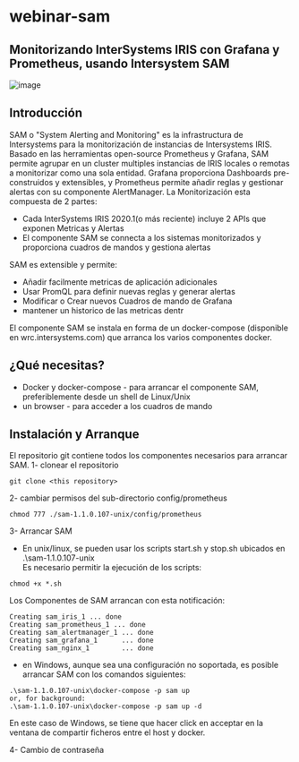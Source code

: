 # webinar-sam
## Monitorizando InterSystems IRIS con Grafana y Prometheus, usando Intersystem SAM

![image](https://user-images.githubusercontent.com/3267753/171156424-4173e400-2db3-4cbb-8002-19960f1788f1.png)

## Introducción
SAM o "System Alerting and Monitoring" es la infrastructura de Intersystems para la monitorización de instancias de Intersystems IRIS. Basado en las herramientas open-source Prometheus y Grafana, SAM permite agrupar en un cluster multiples instancias de IRIS locales o remotas a monitorizar como una sola entidad. Grafana proporciona Dashboards pre-construidos y extensibles, y Prometheus permite añadir reglas y gestionar alertas con su componente AlertManager.
La Monitorización esta compuesta de 2 partes:
* Cada InterSystems IRIS 2020.1(o más reciente) incluye 2 APIs que exponen Metricas y Alertas
* El componente SAM se connecta a los sistemas monitorizados y proporciona cuadros de mandos y gestiona alertas

SAM es extensible y permite:
* Añadir facilmente metricas de aplicación adicionales
* Usar PromQL para definir nuevas reglas y generar alertas
* Modificar o Crear nuevos Cuadros de mando de Grafana
* mantener un historico de las metricas dentr

El componente SAM se instala en forma de un docker-compose (disponible en wrc.intersystems.com) que arranca los varios componentes docker.

## ¿Qué necesitas?
* Docker y docker-compose - para arrancar el componente SAM, preferiblemente desde un shell de Linux/Unix
* un browser - para acceder a los cuadros de mando

## Instalación y Arranque

El repositorio git contiene todos los componentes necesarios para arrancar SAM.
1- clonear el repositorio

```
git clone <this repository>
```

2- cambiar permisos del sub-directorio config/prometheus

```
chmod 777 ./sam-1.1.0.107-unix/config/prometheus
```

3- Arrancar SAM 
* En unix/linux, se pueden usar los scripts start.sh y stop.sh ubicados en .\sam-1.1.0.107-unix\
Es necesario permitir la ejecución de los scripts:

```
chmod +x *.sh
```

Los Componentes de SAM arrancan con esta notificación:
```
Creating sam_iris_1 ... done
Creating sam_prometheus_1 ... done
Creating sam_alertmanager_1 ... done
Creating sam_grafana_1      ... done
Creating sam_nginx_1        ... done
```

* en Windows, aunque sea una configuración no soportada, es posible arrancar SAM con los comandos siguientes:

```
.\sam-1.1.0.107-unix\docker-compose -p sam up 
or, for background:
.\sam-1.1.0.107-unix\docker-compose -p sam up -d
```
En este caso de Windows, se tiene que hacer click en acceptar en la ventana de compartir ficheros entre el host y docker.

4- Cambio de contraseña



